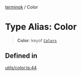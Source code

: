 [terminok](../README.md) / Color

# Type Alias: Color

> **Color**: keyof [`Colors`](Colors.md)

## Defined in

[utils/color.ts:44](https://github.com/alpheustangs/terminok.js/blob/7461d553f32c23ceb880b8aec4d89b0bfe7368bb/package/src/utils/color.ts#L44)

